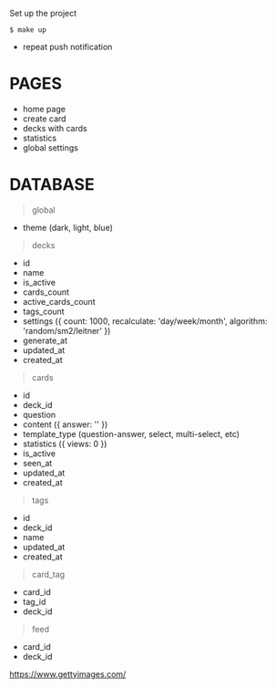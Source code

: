 Set up the project

```shell
$ make up
```

- repeat push notification

# PAGES

- home page
- create card
- decks with cards
- statistics
- global settings

# DATABASE

> global
- theme (dark, light, blue)

> decks
- id
- name
- is_active
- cards_count
- active_cards_count
- tags_count
- settings ({ count: 1000, recalculate: 'day/week/month', algorithm: 'random/sm2/leitner' })
- generate_at
- updated_at
- created_at

> cards
- id
- deck_id
- question
- content ({ answer: '' })
- template_type (question-answer, select, multi-select, etc)
- statistics ({ views: 0 })
- is_active
- seen_at
- updated_at
- created_at

> tags
- id
- deck_id
- name
- updated_at
- created_at

> card_tag
- card_id
- tag_id
- deck_id

> feed
- card_id
- deck_id

https://www.gettyimages.com/
